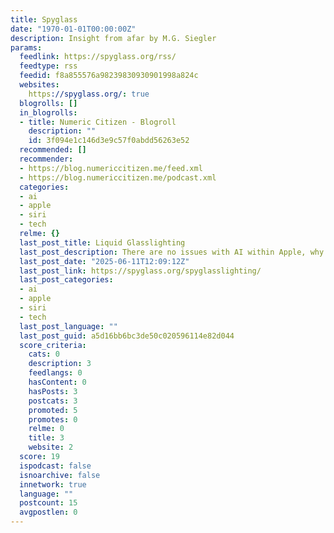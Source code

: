 ```yaml
---
title: Spyglass
date: "1970-01-01T00:00:00Z"
description: Insight from afar by M.G. Siegler
params:
  feedlink: https://spyglass.org/rss/
  feedtype: rss
  feedid: f8a855576a98239830930901998a824c
  websites:
    https://spyglass.org/: true
  blogrolls: []
  in_blogrolls:
  - title: Numeric Citizen - Blogroll
    description: ""
    id: 3f094e1c146d3e9c57f0abdd56263e52
  recommended: []
  recommender:
  - https://blog.numericcitizen.me/feed.xml
  - https://blog.numericcitizen.me/podcast.xml
  categories:
  - ai
  - apple
  - siri
  - tech
  relme: {}
  last_post_title: Liquid Glasslighting
  last_post_description: There are no issues with AI within Apple, why do you ask?
  last_post_date: "2025-06-11T12:09:12Z"
  last_post_link: https://spyglass.org/spyglasslighting/
  last_post_categories:
  - ai
  - apple
  - siri
  - tech
  last_post_language: ""
  last_post_guid: a5d16bb6bc3de50c020596114e82d044
  score_criteria:
    cats: 0
    description: 3
    feedlangs: 0
    hasContent: 0
    hasPosts: 3
    postcats: 3
    promoted: 5
    promotes: 0
    relme: 0
    title: 3
    website: 2
  score: 19
  ispodcast: false
  isnoarchive: false
  innetwork: true
  language: ""
  postcount: 15
  avgpostlen: 0
---
```

